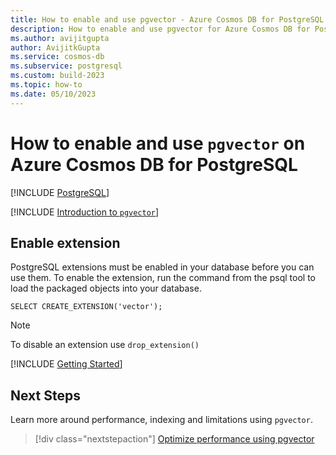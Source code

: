 ```yaml
---
title: How to enable and use pgvector - Azure Cosmos DB for PostgreSQL
description: How to enable and use pgvector for Azure Cosmos DB for PostgreSQL
ms.author: avijitgupta
author: AvijitkGupta
ms.service: cosmos-db
ms.subservice: postgresql
ms.custom: build-2023
ms.topic: how-to
ms.date: 05/10/2023
---
```


# How to enable and use `pgvector` on Azure Cosmos DB for PostgreSQL

[!INCLUDE [PostgreSQL](../includes/appliesto-postgresql.md)]

[!INCLUDE [Introduction to `pgvector`](includes/pgvector-introduction.md)]

## Enable extension

PostgreSQL extensions must be enabled in your database before you can use them. To enable the extension, run the command from the psql tool to load the packaged objects into your database.

```postgresql
SELECT CREATE_EXTENSION('vector');
```

> [!Note]
> To disable an extension use `drop_extension()`

[!INCLUDE [Getting Started](includes/pgvector-basics.md)]

## Next Steps

Learn more around performance, indexing and limitations using `pgvector`.

> [!div class="nextstepaction"]
> [Optimize performance using pgvector](howto-optimize-performance-pgvector.md)